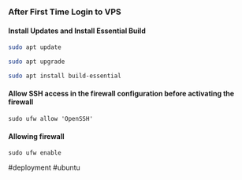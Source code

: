 
### After First Time Login to VPS

#### Install Updates and Install Essential Build

```bash
sudo apt update
```

```bash
sudo apt upgrade
```

```bash
sudo apt install build-essential
```

#### Allow SSH access in the firewall configuration before activating the firewall

```shell
sudo ufw allow 'OpenSSH'
```

#### Allowing firewall

```shell
sudo ufw enable
```

#deployment #ubuntu 